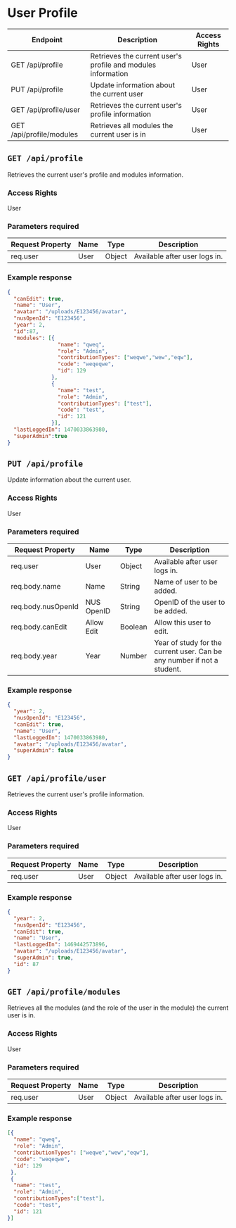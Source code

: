 # User Profile
|          Endpoint          |                             Description                            |  Access Rights  |
|----------------------------|--------------------------------------------------------------------|-----------------|
|       GET /api/profile     |    Retrieves the current user's profile and modules information    |      User       |
|      PUT /api/profile      |              Update information about the current user             |      User       |
|    GET /api/profile/user   |          Retrieves the current user's profile information          |      User       |
|  GET /api/profile/modules  |            Retrieves all modules the current user is in            |      User       |

## `GET /api/profile`
Retrieves the current user's profile and modules information.

### Access Rights
User

### Parameters required
| Request Property |  Name  |   Type   |           Description           |
|------------------|--------|----------|---------------------------------|
|     req.user     |  User  |  Object  |  Available after user logs in.  |

### Example response
```json
{
  "canEdit": true,
  "name": "User",
  "avatar": "/uploads/E123456/avatar",
  "nusOpenId": "E123456",
  "year": 2,
  "id":87,
  "modules": [{
                "name": "qweq",
                "role": "Admin",
                "contributionTypes": ["weqwe","wew","eqw"],
                "code": "weqeqwe",
                "id": 129
              },
              {
                "name": "test",
                "role": "Admin",
                "contributionTypes": ["test"],
                "code": "test",
                "id": 121
              }],
  "lastLoggedIn": 1470033863980,
  "superAdmin":true
}
```


## `PUT /api/profile`
Update information about the current user.

### Access Rights
User

### Parameters required
|   Request Property   |     Name     |    Type   |                                Description                                |
|----------------------|--------------|-----------|---------------------------------------------------------------------------|
|       req.user       |     User     |   Object  |                       Available after user logs in.                       |
|     req.body.name    |     Name     |   String  |                         Name of user to be added.                         |
|  req.body.nusOpenId  |  NUS OpenID  |   String  |                      OpenID of the user to be added.                      |
|   req.body.canEdit   |  Allow Edit  |  Boolean  |                         Allow this user to edit.                          |
|     req.body.year    |     Year     |   Number  |  Year of study for the current user. Can be any number if not a student.  |

### Example response
```json
{
  "year": 2,
  "nusOpenId": "E123456",
  "canEdit": true,
  "name": "User",
  "lastLoggedIn": 1470033863980,
  "avatar": "/uploads/E123456/avatar",
  "superAdmin": false
}
```

## `GET /api/profile/user`
Retrieves the current user's profile information.

### Access Rights
User

### Parameters required
| Request Property |  Name  |   Type   |           Description           |
|------------------|--------|----------|---------------------------------|
|     req.user     |  User  |  Object  |  Available after user logs in.  |

### Example response
```json
{ 
  "year": 2,
  "nusOpenId": "E123456",
  "canEdit": true,
  "name": "User",
  "lastLoggedIn": 1469442573896,
  "avatar": "/uploads/E123456/avatar",
  "superAdmin": true,
  "id": 87
}
```

## `GET /api/profile/modules`
Retrieves all the modules (and the role of the user in the module) the current user is in.

### Access Rights
User

### Parameters required
| Request Property |  Name  |   Type   |           Description           |
|------------------|--------|----------|---------------------------------|
|     req.user     |  User  |  Object  |  Available after user logs in.  |

### Example response
```json
[{
  "name": "qweq",
  "role": "Admin",
  "contributionTypes": ["weqwe","wew","eqw"],
  "code": "weqeqwe",
  "id": 129
 },
 {
  "name": "test",
  "role": "Admin",
  "contributionTypes":["test"],
  "code": "test",
  "id": 121
}]
```
